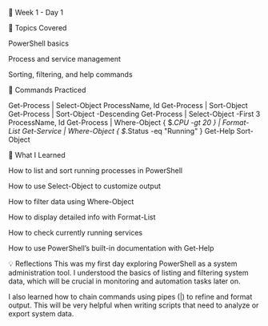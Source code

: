 📅 Week 1 - Day 1

🔧 Topics Covered

   PowerShell basics

   Process and service management

   Sorting, filtering, and help commands


📜 Commands Practiced

Get-Process | Select-Object ProcessName, Id
Get-Process | Sort-Object
Get-Process | Sort-Object -Descending
Get-Process | Select-Object -First 3 ProcessName, Id
Get-Process | Where-Object { $_.CPU -gt 20 } | Format-List
Get-Service | Where-Object { $_.Status -eq "Running" }
Get-Help Sort-Object



🧠 What I Learned

How to list and sort running processes in PowerShell

How to use Select-Object to customize output

How to filter data using Where-Object

How to display detailed info with Format-List

How to check currently running services

How to use PowerShell’s built-in documentation with Get-Help


💡 Reflections
This was my first day exploring PowerShell as a system administration tool. I understood the basics of listing and filtering system data, which will be crucial in monitoring and automation tasks later on.

I also learned how to chain commands using pipes (|) to refine and format output. This will be very helpful when writing scripts that need to analyze or export system data.
